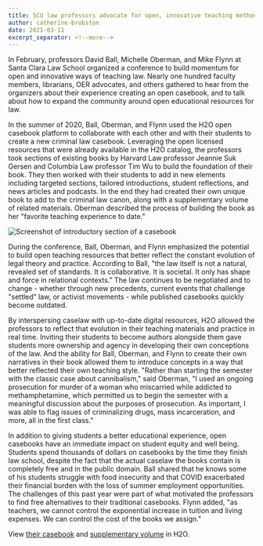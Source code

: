 ```yaml
---
title: SCU law professors advocate for open, innovative teaching methods
author: catherine-brobston
date: 2021-03-11
excerpt_separator: <!--more-->
---
```


In February, professors David Ball, Michelle Oberman, and Mike Flynn at Santa Clara Law School organized a conference to build momentum for open and innovative ways of teaching law. Nearly one hundred faculty members, librarians, OER advocates, and others gathered to hear from the organizers about their experience creating an open casebook, and to talk about how to expand the community around open educational resources for law. 

In the summer of 2020, Ball, Oberman, and Flynn used the H2O open casebook platform to collaborate with each other and with their students to create a new criminal law casebook. Leveraging the open licensed resources that were already available in the H2O catalog, the professors took sections of existing books by Harvard Law professor Jeannie Suk Gersen and Columbia Law professor Tim Wu to build the foundation of their book. They then worked with their students to add in new elements including targeted sections, tailored introductions, student reflections, and news articles and podcasts. In the end they had created their own unique book to add to the criminal law canon, along with a supplementary volume of related materials. Oberman described the process of building the book as her "favorite teaching experience to date." 

<!--more-->

![Screenshot of introductory section of a casebook](/assets/images/ball-oberman-section-1.png)

During the conference, Ball, Oberman, and Flynn emphasized the potential to build open teaching resources that better reflect the constant evolution of legal theory and practice. According to Ball, "the law itself is not a natural, revealed set of standards. It is collaborative. It is societal. It only has shape and force in relational contexts." The law continues to be negotiated and to change - whether through new precedents, current events that challenge "settled" law, or activist movements - while published casebooks quickly become outdated.

By interspersing caselaw with up-to-date digital resources, H2O allowed the professors to reflect that evolution in their teaching materials and practice in real time. Inviting their students to become authors alongside them gave students more ownership and agency in developing their own conceptions of the law. And the ability for Ball, Oberman, and Flynn to create their own narratives in their book allowed them to introduce concepts in a way that better reflected their own teaching style. "Rather than starting the semester with the classic case about cannibalism," said Oberman, "I used an ongoing prosecution for murder of a woman who miscarried while addicted to methamphetamine, which permitted us to begin the semester with a meaningful discussion about the purposes of prosecution. As important, I was able to flag issues of criminalizing drugs, mass incarceration, and more, all in the first class."

In addition to giving students a better educational experience, open casebooks have an immediate impact on student equity and well being. Students spend thousands of dollars on casebooks by the time they finish law school, despite the fact that the actual caselaw the books contain is completely free and in the public domain. Ball shared that he knows some of his students struggle with food insecurity and that COVID exacerbated their financial burden with the loss of summer employment opportunities. The challenges of this past year were part of what motivated the professors to find free alternatives to their traditional casebooks. Flynn added, "as teachers, we cannot control the exponential increase in tuition and living expenses. We can control the cost of the books we assign."

View [their casebook](https://opencasebook.org/casebooks/981/) and [supplementary volume](https://opencasebook.org/casebooks/1194/) in H2O. 
